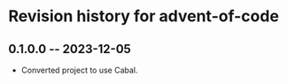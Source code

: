 # Revision history for advent-of-code

## 0.1.0.0 -- 2023-12-05

* Converted project to use Cabal. 
